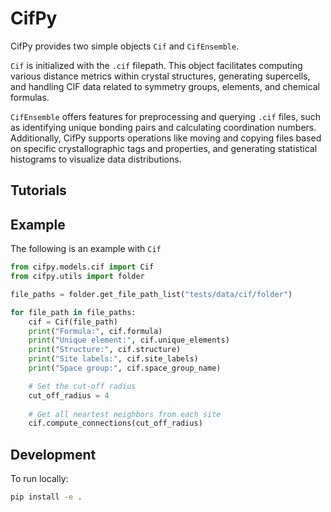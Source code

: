 # CifPy

CifPy provides two simple objects `Cif` and `CifEnsemble`.

`Cif` is initialized with the `.cif` filepath. This object facilitates computing various distance metrics within crystal structures, generating supercells, and handling CIF data related to symmetry groups, elements, and chemical formulas.

`CifEnsemble` offers features for preprocessing and querying `.cif` files, such as identifying unique bonding pairs and calculating coordination numbers. Additionally, CifPy supports operations like moving and copying files based on specific crystallographic tags and properties, and generating statistical histograms to visualize data distributions.

## Tutorials

## Example

The following is an example with `Cif`

```python
from cifpy.models.cif import Cif
from cifpy.utils import folder

file_paths = folder.get_file_path_list("tests/data/cif/folder")

for file_path in file_paths:
    cif = Cif(file_path)
    print("Formula:", cif.formula)
    print("Unique element:", cif.unique_elements)
    print("Structure:", cif.structure)
    print("Site labels:", cif.site_labels)
    print("Space group:", cif.space_group_name)

    # Set the cut-off radius
    cut_off_radius = 4
    
    # Get all neartest neighbors from each site
    cif.compute_connections(cut_off_radius)
```

## Development

To run locally:

```bash
pip install -e .
```
